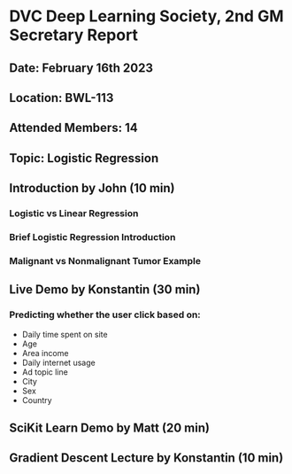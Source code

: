 # DVC Deep Learning Society, 2nd GM Secretary Report
## Date: February 16th 2023
## Location: BWL-113
## Attended Members: 14
## Topic: Logistic Regression

## Introduction by John (10 min)
### Logistic vs Linear Regression
### Brief Logistic Regression Introduction
### Malignant vs Nonmalignant Tumor Example
## Live Demo by Konstantin (30 min)
### Predicting whether the user click based on:
- Daily time spent on site
- Age
- Area income
- Daily internet usage
- Ad topic line
- City
- Sex
- Country
## SciKit Learn Demo by Matt (20 min)
## Gradient Descent Lecture by Konstantin (10 min)
